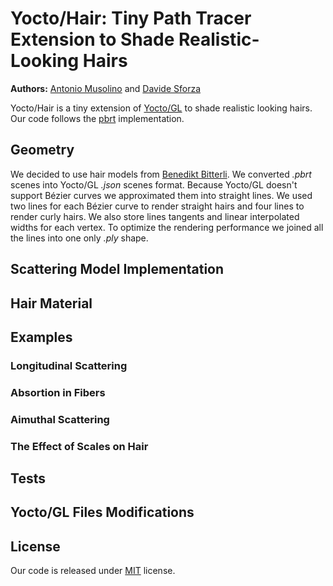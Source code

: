 # Yocto/Hair: Tiny Path Tracer Extension to Shade Realistic-Looking Hairs

**Authors:** [Antonio Musolino](https://github.com/antoniomuso) and [Davide Sforza](https://github.com/dsforza96)

Yocto/Hair is a tiny extension of [Yocto/GL](https://github.com/xelatihy/yocto-gl) to shade realistic looking hairs. 
Our code follows the [pbrt](https://www.pbrt.org/hair.pdf) implementation.


## Geometry
We decided to use hair models from [Benedikt Bitterli](benedikt-bitterli.me/resources). We converted *.pbrt* scenes into Yocto/GL *.json* scenes format.
Because Yocto/GL doesn't support Bézier curves we approximated them into straight lines. We used two lines for each Bézier curve to render straight hairs and four lines to render curly hairs. We also store lines tangents and linear interpolated widths for each vertex.  To optimize the rendering performance we joined all the lines into one only *.ply* shape.
## Scattering Model Implementation

## Hair Material
## Examples
### Longitudinal Scattering
### Absortion in Fibers
### Aimuthal Scattering
### The Effect of Scales on Hair
## Tests
## Yocto/GL Files Modifications

## License
Our code is released under [MIT](LICENSE) license.
